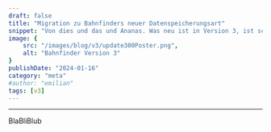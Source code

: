 ```yaml
---
draft: false
title: "Migration zu Bahnfinders neuer Datenspeicherungsart"
snippet: "Von dies und das und Ananas. Was neu ist in Version 3, ist schon krass."
image: {
    src: "/images/blog/v3/update300Poster.png",
    alt: "Bahnfinder Version 3"
}
publishDate: "2024-01-16"
category: "meta"
#author: "emilian"
tags: [v3]
---
```


---
BlaBliBlub